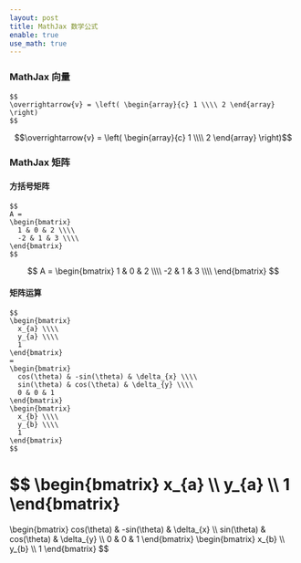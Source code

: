 ```yaml
---
layout: post
title: MathJax 数学公式
enable: true
use_math: true
---
```


### MathJax 向量

```
$$
\overrightarrow{v} = \left( \begin{array}{c} 1 \\\\ 2 \end{array} \right)
$$
```

$$\overrightarrow{v} = \left( \begin{array}{c} 1 \\\\ 2 \end{array} \right)$$

### MathJax 矩阵

#### 方括号矩阵

```
$$
A =
\begin{bmatrix}
  1 & 0 & 2 \\\\
  -2 & 1 & 3 \\\\
\end{bmatrix}
$$
```

$$
A =
\begin{bmatrix}
  1 & 0 & 2 \\\\
  -2 & 1 & 3 \\\\
\end{bmatrix}
$$

#### 矩阵运算

```
$$
\begin{bmatrix}
  x_{a} \\\\
  y_{a} \\\\
  1
\end{bmatrix}
=
\begin{bmatrix}
  cos(\theta) & -sin(\theta) & \delta_{x} \\\\
  sin(\theta) & cos(\theta) & \delta_{y} \\\\
  0 & 0 & 1
\end{bmatrix}
\begin{bmatrix}
  x_{b} \\\\
  y_{b} \\\\
  1
\end{bmatrix}
$$
```

$$
\begin{bmatrix}
  x_{a} \\\\
  y_{a} \\\\
  1
\end{bmatrix}
=
\begin{bmatrix}
  cos(\theta) & -sin(\theta) & \delta_{x} \\\\
  sin(\theta) & cos(\theta) & \delta_{y} \\\\
  0 & 0 & 1
\end{bmatrix}
\begin{bmatrix}
  x_{b} \\\\
  y_{b} \\\\
  1
\end{bmatrix}
$$
